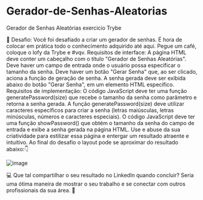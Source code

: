# Gerador-de-Senhas-Aleatorias
Gerador de Senhas Aleatórias exercicio Trybe

🥷 Desafio:
Você foi desafiado a criar um gerador de senhas. É hora de colocar em prática todo o conhecimento
adquirido até aqui. Pegue um café, coloque o lofy da Trybe e #vqv.
Requisitos de interface:
A página HTML deve conter um cabeçalho com o título "Gerador de Senhas Aleatórias".
Deve haver um campo de entrada onde o usuário possa especificar o tamanho da senha.
Deve haver um botão "Gerar Senha" que, ao ser clicado, aciona a função de geração de senha.
A senha gerada deve ser exibida abaixo do botão "Gerar Senha", em um elemento HTML específico.
Requisitos de implementação:
O código JavaScript deve ter uma função generatePassword(size) que recebe o tamanho da senha
como parâmetro e retorna a senha gerada.
A função generatePassword(size) deve utilizar caracteres específicos para criar a senha (letras
maiúsculas, letras minúsculas, números e caracteres especiais).
O código JavaScript deve ter uma função showPassword() que obtém o tamanho da senha do campo
de entrada e exibe a senha gerada na página HTML.
Use e abuse da sua criatividade para estilizar essa página e entergar um resultado atraente e intuitivo. Ao
final do desafio o layout pode se aproximar do resultado abaixo:👇


![image](https://github.com/kinishii1/Gerador-de-Senhas-Aleatorias/assets/141375504/5e9d4ade-9a8d-4c65-8af3-1d875dd83594)


💻 Que tal compartilhar o seu resultado no LinkedIn quando concluir? Seria uma ótima maneira de mostrar o seu
trabalho e se conectar com outros profissionais da sua área. 🚀

